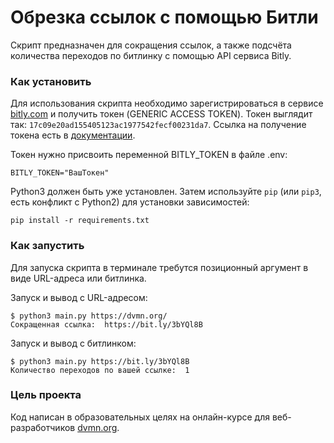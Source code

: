 # Обрезка ссылок с помощью Битли

Скрипт предназначен для сокращения ссылок, а также подсчёта количества переходов по битлинку с помощью API сервиса Bitly.

### Как установить


Для использования скрипта необходимо зарегистрироваться в сервисе [bitly.com](https://bitly.com/) и получить токен (GENERIC ACCESS TOKEN). Токен выглядит так: `17c09e20ad155405123ac1977542fecf00231da7`. Ссылка на получение токена есть в [документации](https://dev.bitly.com).

Токен нужно присвоить переменной BITLY_TOKEN в файле .env:

```
BITLY_TOKEN="ВашТокен"
```

Python3 должен быть уже установлен. 
Затем используйте `pip` (или `pip3`, есть конфликт с Python2) для установки зависимостей:
```
pip install -r requirements.txt
```

### Как запустить

Для запуска скрипта в терминале требутся позиционный аргумент в виде URL-адреса или битлинка.

Запуск и вывод с URL-адресом:

```
$ python3 main.py https://dvmn.org/
Сокращенная ссылка:  https://bit.ly/3bYQl8B
```

Запуск и вывод с битлинком:
```
$ python3 main.py https://bit.ly/3bYQl8B
Количество переходов по вашей ссылке:  1
```


### Цель проекта

Код написан в образовательных целях на онлайн-курсе для веб-разработчиков [dvmn.org](https://dvmn.org/).

